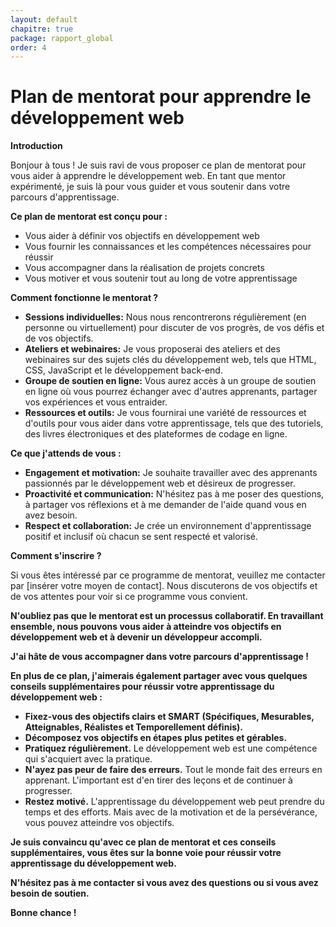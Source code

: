 ```yaml
---
layout: default
chapitre: true
package: rapport_global
order: 4
---
```


# Plan de mentorat pour apprendre le développement web

**Introduction**

Bonjour à tous ! Je suis ravi de vous proposer ce plan de mentorat pour vous aider à apprendre le développement web. En tant que mentor expérimenté, je suis là pour vous guider et vous soutenir dans votre parcours d'apprentissage.

**Ce plan de mentorat est conçu pour :**

* Vous aider à définir vos objectifs en développement web
* Vous fournir les connaissances et les compétences nécessaires pour réussir
* Vous accompagner dans la réalisation de projets concrets
* Vous motiver et vous soutenir tout au long de votre apprentissage

**Comment fonctionne le mentorat ?**

* **Sessions individuelles:** Nous nous rencontrerons régulièrement (en personne ou virtuellement) pour discuter de vos progrès, de vos défis et de vos objectifs.
* **Ateliers et webinaires:** Je vous proposerai des ateliers et des webinaires sur des sujets clés du développement web, tels que HTML, CSS, JavaScript et le développement back-end.
* **Groupe de soutien en ligne:** Vous aurez accès à un groupe de soutien en ligne où vous pourrez échanger avec d'autres apprenants, partager vos expériences et vous entraider.
* **Ressources et outils:** Je vous fournirai une variété de ressources et d'outils pour vous aider dans votre apprentissage, tels que des tutoriels, des livres électroniques et des plateformes de codage en ligne.

**Ce que j'attends de vous :**

* **Engagement et motivation:** Je souhaite travailler avec des apprenants passionnés par le développement web et désireux de progresser.
* **Proactivité et communication:** N'hésitez pas à me poser des questions, à partager vos réflexions et à me demander de l'aide quand vous en avez besoin.
* **Respect et collaboration:** Je crée un environnement d'apprentissage positif et inclusif où chacun se sent respecté et valorisé.

**Comment s'inscrire ?**

Si vous êtes intéressé par ce programme de mentorat, veuillez me contacter par [insérer votre moyen de contact]. Nous discuterons de vos objectifs et de vos attentes pour voir si ce programme vous convient.

**N'oubliez pas que le mentorat est un processus collaboratif. En travaillant ensemble, nous pouvons vous aider à atteindre vos objectifs en développement web et à devenir un développeur accompli.**

**J'ai hâte de vous accompagner dans votre parcours d'apprentissage !**

**En plus de ce plan, j'aimerais également partager avec vous quelques conseils supplémentaires pour réussir votre apprentissage du développement web :**

* **Fixez-vous des objectifs clairs et SMART (Spécifiques, Mesurables, Atteignables, Réalistes et Temporellement définis).**
* **Décomposez vos objectifs en étapes plus petites et gérables.**
* **Pratiquez régulièrement.** Le développement web est une compétence qui s'acquiert avec la pratique.
* **N'ayez pas peur de faire des erreurs.** Tout le monde fait des erreurs en apprenant. L'important est d'en tirer des leçons et de continuer à progresser.
* **Restez motivé.** L'apprentissage du développement web peut prendre du temps et des efforts. Mais avec de la motivation et de la persévérance, vous pouvez atteindre vos objectifs.

**Je suis convaincu qu'avec ce plan de mentorat et ces conseils supplémentaires, vous êtes sur la bonne voie pour réussir votre apprentissage du développement web.**

**N'hésitez pas à me contacter si vous avez des questions ou si vous avez besoin de soutien.**

**Bonne chance !**
